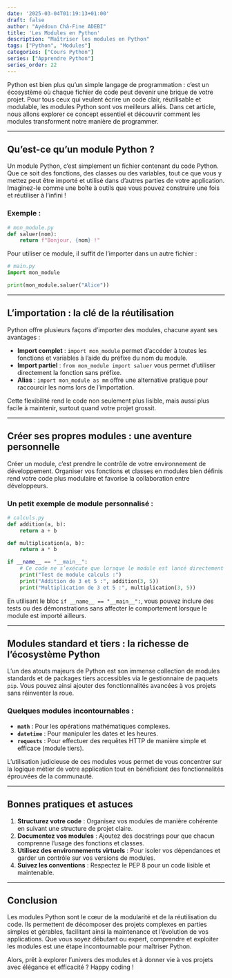 ```yaml
---
date: '2025-03-04T01:19:13+01:00'
draft: false
author: "Ayédoun Châ-Fine ADEBI"
title: 'Les Modules en Python'
description: "Maîtriser les modules en Python"
tags: ["Python", "Modules"]
categories: ["Cours Python"]
series: ["Apprendre Python"]
series_order: 22
---
```


Python est bien plus qu’un simple langage de programmation : c’est un écosystème où chaque fichier de code peut devenir une brique de votre projet. Pour tous ceux qui veulent écrire un code clair, réutilisable et modulable, les modules Python sont vos meilleurs alliés. Dans cet article, nous allons explorer ce concept essentiel et découvrir comment les modules transforment notre manière de programmer.

---

## Qu’est-ce qu’un module Python ?

Un module Python, c’est simplement un fichier contenant du code Python. Que ce soit des fonctions, des classes ou des variables, tout ce que vous y mettez peut être importé et utilisé dans d’autres parties de votre application. Imaginez-le comme une boîte à outils que vous pouvez construire une fois et réutiliser à l’infini !

### Exemple :
```python
# mon_module.py
def saluer(nom):
    return f"Bonjour, {nom} !"
```

Pour utiliser ce module, il suffit de l’importer dans un autre fichier :
```python
# main.py
import mon_module

print(mon_module.saluer("Alice"))
```

---

## L’importation : la clé de la réutilisation

Python offre plusieurs façons d’importer des modules, chacune ayant ses avantages :

- **Import complet** : `import mon_module` permet d’accéder à toutes les fonctions et variables à l’aide du préfixe du nom du module.
- **Import partiel** : `from mon_module import saluer` vous permet d’utiliser directement la fonction sans préfixe.
- **Alias** : `import mon_module as mm` offre une alternative pratique pour raccourcir les noms lors de l’importation.

Cette flexibilité rend le code non seulement plus lisible, mais aussi plus facile à maintenir, surtout quand votre projet grossit.

---

## Créer ses propres modules : une aventure personnelle

Créer un module, c’est prendre le contrôle de votre environnement de développement. Organiser vos fonctions et classes en modules bien définis rend votre code plus modulaire et favorise la collaboration entre développeurs.

### Un petit exemple de module personnalisé :
```python
# calculs.py
def addition(a, b):
    return a + b

def multiplication(a, b):
    return a * b

if __name__ == "__main__":
    # Ce code ne s’exécute que lorsque le module est lancé directement
    print("Test de module calculs :")
    print("Addition de 3 et 5 :", addition(3, 5))
    print("Multiplication de 3 et 5 :", multiplication(3, 5))
```

En utilisant le bloc `if __name__ == "__main__":`, vous pouvez inclure des tests ou des démonstrations sans affecter le comportement lorsque le module est importé ailleurs.

---

## Modules standard et tiers : la richesse de l’écosystème Python

L’un des atouts majeurs de Python est son immense collection de modules standards et de packages tiers accessibles via le gestionnaire de paquets `pip`. Vous pouvez ainsi ajouter des fonctionnalités avancées à vos projets sans réinventer la roue.

### Quelques modules incontournables :
- **`math`** : Pour les opérations mathématiques complexes.
- **`datetime`** : Pour manipuler les dates et les heures.
- **`requests`** : Pour effectuer des requêtes HTTP de manière simple et efficace (module tiers).

L’utilisation judicieuse de ces modules vous permet de vous concentrer sur la logique métier de votre application tout en bénéficiant des fonctionnalités éprouvées de la communauté.

---

## Bonnes pratiques et astuces

1. **Structurez votre code** : Organisez vos modules de manière cohérente en suivant une structure de projet claire.
2. **Documentez vos modules** : Ajoutez des docstrings pour que chacun comprenne l’usage des fonctions et classes.
3. **Utilisez des environnements virtuels** : Pour isoler vos dépendances et garder un contrôle sur vos versions de modules.
4. **Suivez les conventions** : Respectez le PEP 8 pour un code lisible et maintenable.

---

## Conclusion

Les modules Python sont le cœur de la modularité et de la réutilisation du code. Ils permettent de décomposer des projets complexes en parties simples et gérables, facilitant ainsi la maintenance et l’évolution de vos applications. Que vous soyez débutant ou expert, comprendre et exploiter les modules est une étape incontournable pour maîtriser Python.

Alors, prêt à explorer l’univers des modules et à donner vie à vos projets avec élégance et efficacité ? Happy coding !
